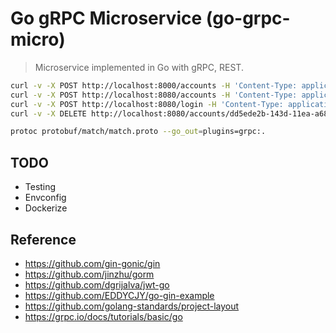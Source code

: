 # Go gRPC Microservice (go-grpc-micro)

> Microservice implemented in Go with gRPC, REST.

```sh
curl -v -X POST http://localhost:8000/accounts -H 'Content-Type: application/json' -d '{ "email": "TestEmail442", "name": "TestName442", "password": "442" }'
curl -v -X POST http://localhost:8080/accounts -H 'Content-Type: application/json' -d '{ "email": "TestEmail12345", "name": "TestName12345", "password": "123", "matchId": "acb2b6b6-ea49-408d-8d54-deb445efb9e8" }'
curl -v -X POST http://localhost:8080/login -H 'Content-Type: application/json' -d '{ "email": "TestEmail486", "password": "486" }'
curl -v -X DELETE http://localhost:8080/accounts/dd5ede2b-143d-11ea-a683-629c5497222b -H 'Content-Type: application/json'

protoc protobuf/match/match.proto --go_out=plugins=grpc:.
```

## TODO
- Testing
- Envconfig
- Dockerize

## Reference
- https://github.com/gin-gonic/gin
- https://github.com/jinzhu/gorm
- https://github.com/dgrijalva/jwt-go
- https://github.com/EDDYCJY/go-gin-example
- https://github.com/golang-standards/project-layout
- https://grpc.io/docs/tutorials/basic/go